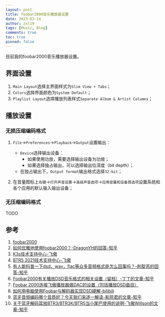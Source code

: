 ```yaml
---
layout: post
title: foobar2000音乐播放器设置
date: 2023-03-14
author: zxl19
tags: [Music, Blog]
comments: true
toc: true
pinned: false
---
```


目前我的foobar2000音乐播放器设置。

<!-- more -->

## 界面设置

1. `Main Layout`选择主界面样式为`Slim View + Tabs`；
2. `Colors`选择界面颜色为`System Default`；
3. `Playlist Layout`选择播放列表样式`Separate Album & Artist Columns`；

## 播放设置

### 无损压缩编码格式

1. `File`->`Preferences`->`Playback`->`Output`设置输出：

    - `Device`选择输出设备：
        - 如果使用功放，需要选择输出设备为功放；
        - 如果选择独占输出，可以选择输出位深度（bit depth）；
    - 在独占输出下，`Output format`输出格式选择`32-bit`；

2. 在音量图标上`右键`->`打开声音设置`->`高级声音选项`->`应用音量和设备首选项`设置系统和各个应用的默认输入输出设备；

### 无压缩编码格式

TODO

## 参考

1. [foobar2000](https://www.foobar2000.org)
2. [如何优雅地使用foobar2000？-DragonYH的回答-知乎](https://www.zhihu.com/question/21995054/answer/1401894869)
3. [K3s技术支持中心-飞傲](http://fiio.com.cn/k3s_faq)
4. [BTR5 2021技术支持中心-飞傲](http://fiio.com.cn/btr52021_faq)
5. [有人能科普一下dsd，wav，flac等众多音频格式是怎么回事吗？-削腚恶的回答-知乎](https://www.zhihu.com/question/67274778/answer/264797220)
6. [Foobar2000有关播放DSD音乐格式的相关设置（留档）-丁丁的文章-知乎](https://zhuanlan.zhihu.com/p/604737162)
7. [Foobar 2000连接飞傲播放器做DAC的设置（包括播放DSD曲目）](https://bbs.fiio.com/note/showNoteContent.do?id=202107201227198792402)
8. [如何用电脑使用Foobar与解码器实现DSD硬解-bilibili](https://www.bilibili.com/video/BV1Aq4y1x7SQ)
9. [蓝牙音频编码哪个音质好？今天我们来逐一解读-影院君的文章-知乎](https://zhuanlan.zhihu.com/p/150523748)
10. [关于蓝牙解码耳放BTR3/BTR3K/BTR5当小尾巴使用的说明-飞傲Willson的文章-知乎](https://zhuanlan.zhihu.com/p/359899784)
